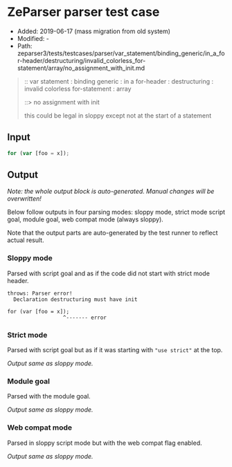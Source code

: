 # ZeParser parser test case

- Added: 2019-06-17 (mass migration from old system)
- Modified: -
- Path: zeparser3/tests/testcases/parser/var_statement/binding_generic/in_a_for-header/destructuring/invalid_colorless_for-statement/array/no_assignment_with_init.md

> :: var statement : binding generic : in a for-header : destructuring : invalid colorless for-statement : array
>
> ::> no assignment with init
>
> this could be legal in sloppy except not at the start of a statement

## Input

`````js
for (var [foo = x]);
`````

## Output

_Note: the whole output block is auto-generated. Manual changes will be overwritten!_

Below follow outputs in four parsing modes: sloppy mode, strict mode script goal, module goal, web compat mode (always sloppy).

Note that the output parts are auto-generated by the test runner to reflect actual result.

### Sloppy mode

Parsed with script goal and as if the code did not start with strict mode header.

`````
throws: Parser error!
  Declaration destructuring must have init

for (var [foo = x]);
                  ^------- error
`````

### Strict mode

Parsed with script goal but as if it was starting with `"use strict"` at the top.

_Output same as sloppy mode._

### Module goal

Parsed with the module goal.

_Output same as sloppy mode._

### Web compat mode

Parsed in sloppy script mode but with the web compat flag enabled.

_Output same as sloppy mode._
